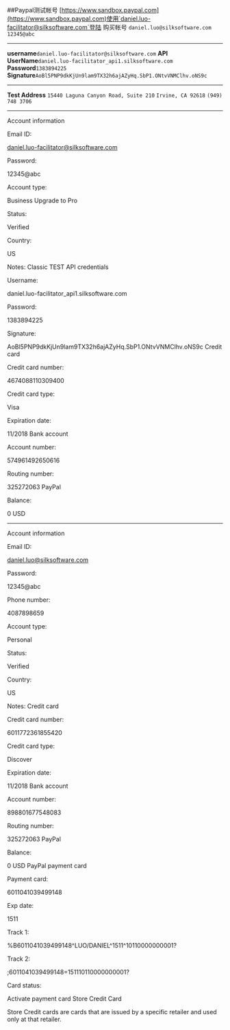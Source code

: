 ##Paypal测试帐号
[https://www.sandbox.paypal.com](https://www.sandbox.paypal.com)使用`daniel.luo-facilitator@silksoftware.com`登陆
购买帐号
`daniel.luo@silksoftware.com`
`12345@abc`

* * *

**username**`daniel.luo-facilitator@silksoftware.com`
**API UserName**`daniel.luo-facilitator_api1.silksoftware.com`
**Password**`1383894225`
**Signature**`AoBl5PNP9dkKjUn9lam9TX32h6ajAZyHq.SbP1.ONtvVNMClhv.oNS9c`

* * *

**Test Address**
`15440 Laguna Canyon Road, Suite 210`
`Irvine, CA 92618`
`(949) 748 3706`

* * *
Account information

Email ID:

daniel.luo-facilitator@silksoftware.com

Password:

12345@abc

Account type:

Business  Upgrade to Pro

Status:

Verified

Country:

US

Notes:
Classic TEST API credentials

Username:

daniel.luo-facilitator_api1.silksoftware.com

Password:

1383894225

Signature:

AoBl5PNP9dkKjUn9lam9TX32h6ajAZyHq.SbP1.ONtvVNMClhv.oNS9c
Credit card

Credit card number:

4674088110309400

Credit card type:

Visa

Expiration date:

11/2018
Bank account

Account number:

574961492650616

Routing number:

325272063
PayPal

Balance:

0 USD

* * *

Account information

Email ID:

daniel.luo@silksoftware.com

Password:

12345@abc

Phone number:

4087898659

Account type:

Personal

Status:

Verified

Country:

US

Notes:
Credit card

Credit card number:

6011772361855420

Credit card type:

Discover

Expiration date:

11/2018
Bank account

Account number:

898801677548083

Routing number:

325272063
PayPal

Balance:

0 USD
PayPal payment card

Payment card:

6011041039499148

Exp date:

1511

Track 1:

%B6011041039499148^LUO/DANIEL^1511^10110000000001?

Track 2:

;6011041039499148=151110110000000001?

Card status:

Activate payment card
Store Credit Card

Store Credit cards are cards that are issued by a specific retailer and used only at that retailer.


